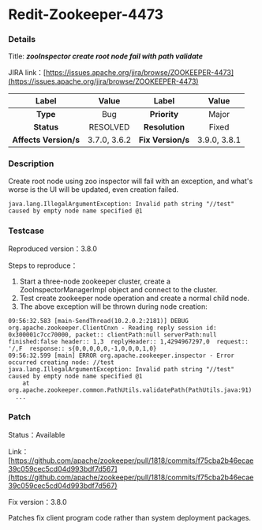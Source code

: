 # Redit-Zookeeper-4473

### Details

Title: ***zooInspector create root node fail with path validate***

JIRA link：[https://issues.apache.org/jira/browse/ZOOKEEPER-4473](https://issues.apache.org/jira/browse/ZOOKEEPER-4473)

|         Label         | Value              | Label           | Value               |
|:---------------------:|:--------:          |:---------------:|:--------:           |
|       **Type**        | Bug                | **Priority**    | Major               |
|      **Status**       | RESOLVED           | **Resolution**  | Fixed               |
| **Affects Version/s** | 3.7.0, 3.6.2       | **Fix Version/s** | 3.9.0, 3.8.1      |

### Description

Create root node using zoo inspector will fail with an exception, and what's worse is the UI will be updated, even creation failed.
```
java.lang.IllegalArgumentException: Invalid path string "//test" caused by empty node name specified @1
```

### Testcase

Reproduced version：3.8.0

Steps to reproduce：
1. Start a three-node zookeeper cluster, create a ZooInspectorManagerImpl object and connect to the cluster.
2. Test create zookeeper node operation and create a normal child node.
3. The above exception will be thrown during node creation:
```
09:56:32.583 [main-SendThread(10.2.0.2:2181)] DEBUG org.apache.zookeeper.ClientCnxn - Reading reply session id: 0x300001c7cc70000, packet:: clientPath:null serverPath:null finished:false header:: 1,3  replyHeader:: 1,4294967297,0  request:: '/,F  response:: s{0,0,0,0,0,-1,0,0,0,1,0}
09:56:32.599 [main] ERROR org.apache.zookeeper.inspector - Error occurred creating node: //test
java.lang.IllegalArgumentException: Invalid path string "//test" caused by empty node name specified @1
	at org.apache.zookeeper.common.PathUtils.validatePath(PathUtils.java:91)
  ...
```

### Patch 

Status：Available

Link：[https://github.com/apache/zookeeper/pull/1818/commits/f75cba2b46ecae39c059cec5cd04d993bdf7d567](https://github.com/apache/zookeeper/pull/1818/commits/f75cba2b46ecae39c059cec5cd04d993bdf7d567)

Fix version：3.8.0

Patches fix client program code rather than system deployment packages.
